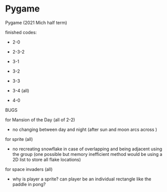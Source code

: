 # Pygame
Pygame (2021 Mich half term)

finished codes:
- 2-0
- 2-3-2

- 3-1
- 3-2
- 3-3
- 3-4 (all)

- 4-0

BUGS

for Mansion of the Day (all of 2-2)
- no changing between day and night (after sun and moon arcs across )


for sprite (all)
- no recreating snowflake in case of overlapping and being adjacent using the group
  (one possible but memory inefficient method would be using a 2D list to store all flake locations)


for space invaders (all)
- why is player a sprite? can player be an individual rectangle like the paddle in pong?